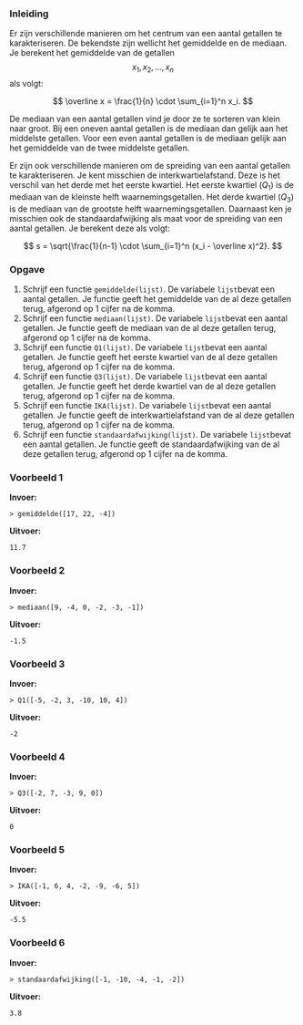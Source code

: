 ### Inleiding

Er zijn verschillende manieren om het centrum van een aantal getallen te karakteriseren. De bekendste zijn wellicht het gemiddelde en de mediaan. 
Je berekent het gemiddelde van de getallen $$x_1, x_2, \ldots, x_n$$ als volgt:

$$
\overline x = \frac{1}{n} \cdot \sum_{i=1}^n x_i.
$$

De mediaan van een aantal getallen vind je door ze te sorteren van klein naar groot. Bij een oneven aantal getallen is de mediaan dan gelijk aan het middelste getallen. Voor een even aantal getallen is de mediaan gelijk aan het gemiddelde van de twee middelste getallen.

Er zijn ook verschillende manieren om de spreiding van een aantal getallen te karakteriseren. Je kent misschien de interkwartielafstand. Deze is het verschil van het derde met het eerste kwartiel. Het eerste kwartiel ($Q_1$) is de mediaan van de kleinste helft waarnemingsgetallen. Het derde kwartiel ($Q_3$) is de mediaan van de grootste helft waarnemingsgetallen. 
Daarnaast ken je misschien ook de standaardafwijking als maat voor de spreiding van een aantal getallen. Je berekent deze als volgt:

$$
s = \sqrt{\frac{1}{n-1} \cdot \sum_{i=1}^n (x_i - \overline x)^2}.
$$

### Opgave
1. Schrijf een functie `gemiddelde(lijst)`. De variabele `lijst`bevat een aantal getallen. Je functie geeft het gemiddelde van de al deze getallen terug, afgerond op 1 cijfer na de komma.
2. Schrijf een functie `mediaan(lijst)`. De variabele `lijst`bevat een aantal getallen. Je functie geeft de mediaan van de al deze getallen terug, afgerond op 1 cijfer na de komma.
3. Schrijf een functie `Q1(lijst)`. De variabele `lijst`bevat een aantal getallen. Je functie geeft het eerste kwartiel van de al deze getallen terug, afgerond op 1 cijfer na de komma.
4. Schrijf een functie `Q3(lijst)`. De variabele `lijst`bevat een aantal getallen. Je functie geeft het derde kwartiel van de al deze getallen terug, afgerond op 1 cijfer na de komma.
5. Schrijf een functie `IKA(lijst)`. De variabele `lijst`bevat een aantal getallen. Je functie geeft de interkwartielafstand van de al deze getallen terug, afgerond op 1 cijfer na de komma.
6. Schrijf een functie `standaardafwijking(lijst)`. De variabele `lijst`bevat een aantal getallen. Je functie geeft de standaardafwijking van de al deze getallen terug, afgerond op 1 cijfer na de komma.


### Voorbeeld 1

**Invoer:**

    > gemiddelde([17, 22, -4])

**Uitvoer:**
	
	11.7
    

### Voorbeeld 2

**Invoer:**

    > mediaan([9, -4, 0, -2, -3, -1])

**Uitvoer:**

    -1.5


### Voorbeeld 3

**Invoer:**

    > Q1([-5, -2, 3, -10, 10, 4])

**Uitvoer:**
	
	-2


### Voorbeeld 4

**Invoer:**

    > Q3([-2, 7, -3, 9, 0])

**Uitvoer:**
	
	0
    

### Voorbeeld 5

**Invoer:**

    > IKA([-1, 6, 4, -2, -9, -6, 5])

**Uitvoer:**

    -5.5

### Voorbeeld 6

**Invoer:**

    > standaardafwijking([-1, -10, -4, -1, -2])

**Uitvoer:**
	
	3.8
